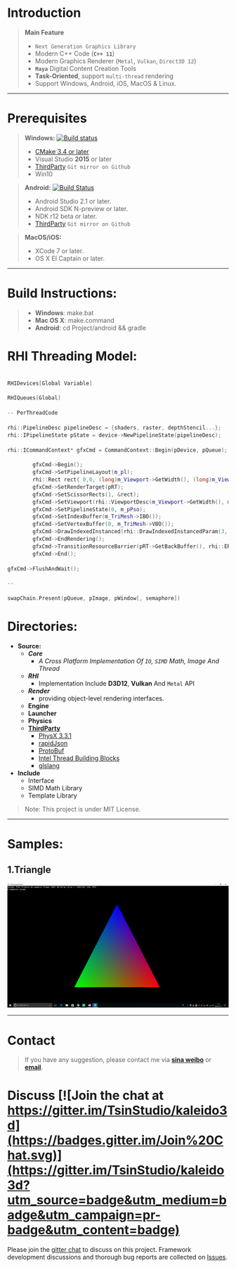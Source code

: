 Introduction 
=========


> **Main Feature**
> 
>* `Next Generation Graphics Library` 
>* Modern C++ Code (**`C++ 11`**)
>* Modern Graphics Renderer (`Metal`, `Vulkan`, `Direct3D 12`)
>* **`Maya`** Digital Content Creation Tools
>* **Task-Oriented**, support `multi-thread` rendering 
>* Support Windows, Android, iOS, MacOS & Linux.

----------

Prerequisites
=========

> **Windows:** [![Build status](https://ci.appveyor.com/api/projects/status/bkqv6wbtyr4538hf?svg=true)](https://ci.appveyor.com/project/TsinStudio/kaleido3d)
> 
>* [CMake 3.4 or later][1]
>* Visual Studio **2015** or later
>* [ThirdParty][8] `Git mirror on Github`
>* Win10


> **Android:** [![Build Status](https://travis-ci.org/TsinStudio/kaleido3d.svg?branch=master)](https://travis-ci.org/TsinStudio/kaleido3d)
> 
>* Android Studio 2.1 or later.
>* Android SDK N-preview or later.
>* NDK r12 beta or later.
>* [ThirdParty][8] `Git mirror on Github`



> **MacOS/iOS:**
> 
>* XCode 7 or later.
>* OS X EI Captain or later.


----------

Build Instructions:
=========

>* **Windows**: make.bat
>* **Mac OS X**: make.command
>* **Android**: cd Project/android && gradle

RHI Threading Model:
=========

``` cpp

RHIDevices[Global Variable]

RHIQueues[Global]

-- PerThreadCode

rhi::PipelineDesc pipelineDesc = {shaders, raster, depthStencil...};
rhi::IPipelineState pState = device->NewPipelineState(pipelineDesc);

rhi::ICommandContext* gfxCmd = CommandContext::Begin(pDevice, pQueue);

		gfxCmd->Begin();
		gfxCmd->SetPipelineLayout(m_pl);
		rhi::Rect rect{ 0,0, (long)m_Viewport->GetWidth(), (long)m_Viewport->GetHeight() };
		gfxCmd->SetRenderTarget(pRT);
		gfxCmd->SetScissorRects(1, &rect);
		gfxCmd->SetViewport(rhi::ViewportDesc(m_Viewport->GetWidth(), m_Viewport->GetHeight()));
		gfxCmd->SetPipelineState(0, m_pPso);
		gfxCmd->SetIndexBuffer(m_TriMesh->IBO());
		gfxCmd->SetVertexBuffer(0, m_TriMesh->VBO());
		gfxCmd->DrawIndexedInstanced(rhi::DrawIndexedInstancedParam(3, 1));
		gfxCmd->EndRendering();
		gfxCmd->TransitionResourceBarrier(pRT->GetBackBuffer(), rhi::ERS_RenderTarget, rhi::ERS_Present);
		gfxCmd->End();
		
gfxCmd->FlushAndWait();

--

swapChain.Present(pQueue, pImage, pWindow[, semaphore])


```

Directories:
=========

* **Source:** 
	* ***Core***   
		* *A Cross Platform Implementation Of `IO`, `SIMD` Math, Image And Thread*  
	* ***RHI***   
		* Implementation Include **D3D12**, **Vulkan** And `Metal` API
	* ***Render***
		* providing object-level rendering interfaces.
	* **Engine**
	* **Launcher**
	* **Physics**    
	* [**ThirdParty**][8]
		*  [PhysX 3.3.1][2]
		*  [rapidJson][3]
		*  [ProtoBuf][5]
		*  [Intel Thread Building Blocks][6]
		*  [glslang][7]
* **Include**
	*  Interface
	*  SIMD Math Library
	* Template Library


> Note: This project is under MIT License.
	
----------

Samples:
=======

## 1.Triangle

![Triangle Screenshot](Document/images/sample_triangle.png)

---

Contact
=========
> If you have any suggestion, please contact me via [**sina weibo**](http://weibo.com/tsinstudio) or [**email**](mailto:dsotsen@gmail.com). 

Discuss [![Join the chat at https://gitter.im/TsinStudio/kaleido3d](https://badges.gitter.im/Join%20Chat.svg)](https://gitter.im/TsinStudio/kaleido3d?utm_source=badge&utm_medium=badge&utm_campaign=pr-badge&utm_content=badge)
=========



Please join the [gitter chat](https://gitter.im/TsinStudio/kaleido3d) to discuss on this project.
Framework development discussions and thorough bug reports are collected on [Issues](https://github.com/TsinStudio/kaleido3d/issues).



[1]: http://www.cmake.org
[2]: https://developer.nvidia.com/gameworksdownload
[3]: https://github.com/miloyip/rapidjson
[4]: https://code.csdn.net/tomicyo/kaleido3d_dep
[5]: https://github.com/google/protobuf
[6]: https://www.threadingbuildingblocks.org/
[7]: https://github.com/KhronosGroup/glslang
[8]: https://github.com/Tomicyo/kaleido3d_dep
[9]: https://vulkan.lunarg.com/
